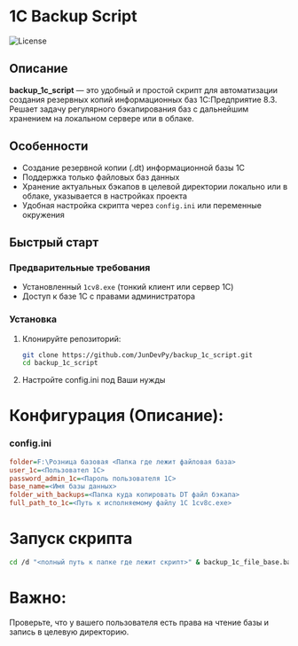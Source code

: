 # 1C Backup Script

![License](https://img.shields.io/github/license/JunDevPy/backup_1c_script)

## Описание

**backup_1c_script** — это удобный и простой скрипт для автоматизации создания резервных копий информационных баз 1С:Предприятие 8.3. Решает задачу регулярного бэкапирования баз с дальнейшим хранением на локальном сервере или в облаке.

## Особенности

- Создание резервной копии (.dt) информационной базы 1С
- Поддержка только файловых баз данных
- Хранение актуальных бэкапов в целевой директории локально или в облаке, указывается в настройках проекта
- Удобная настройка скрипта через `config.ini` или переменные окружения

## Быстрый старт

### Предварительные требования

- Установленный `1cv8.exe` (тонкий клиент или сервер 1С)
- Доступ к базе 1С с правами администратора

### Установка

1. Клонируйте репозиторий:
   ```bash
   git clone https://github.com/JunDevPy/backup_1c_script.git
   cd backup_1c_script
2. Настройте config.ini под Ваши нужды
# Конфигурация (Описание):

### config.ini
```ini
folder=F:\Розница базовая <Папка где лежит файловая база>
user_1c=<Пользовател 1С>
password_admin_1c=<Пароль пользователя 1С>
base_name=<Имя базы данных>
folder_with_backups=<Папка куда копировать DT файл бэкапа>
full_path_to_1c=<Путь к исполняемому файлу 1С 1cv8c.exe>
```

# Запуск скрипта

```bash
cd /d "<полный путь к папке где лежит скрипт>" & backup_1c_file_base.bat
```

# Важно:
Проверьте, что у вашего пользователя есть права на чтение базы и запись в целевую директорию.
